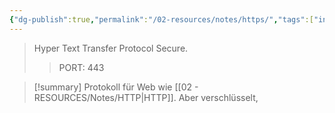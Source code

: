 ```yaml
---
{"dg-publish":true,"permalink":"/02-resources/notes/https/","tags":["informatik/netzwerk","sicherheit/it-sicherheit"],"noteIcon":"","updated":"2025-09-27T01:32:44.000+02:00"}
---
```


> Hyper Text Transfer Protocol Secure.
> > PORT: 443

>[!summary] 
>Protokoll für Web wie [[02 - RESOURCES/Notes/HTTP\|HTTP]]. Aber verschlüsselt,

